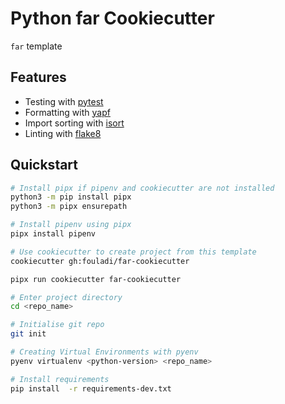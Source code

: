 # Python far Cookiecutter

`far` template

## Features
- Testing with [pytest](https://docs.pytest.org/en/latest/)
- Formatting with [yapf](https://github.com/google/yapf)
- Import sorting with [isort](https://github.com/timothycrosley/isort)
- Linting with [flake8](http://flake8.pycqa.org/en/latest/)

## Quickstart
```sh
# Install pipx if pipenv and cookiecutter are not installed
python3 -m pip install pipx
python3 -m pipx ensurepath

# Install pipenv using pipx
pipx install pipenv

# Use cookiecutter to create project from this template
cookiecutter gh:fouladi/far-cookiecutter

pipx run cookiecutter far-cookiecutter

# Enter project directory
cd <repo_name>

# Initialise git repo
git init

# Creating Virtual Environments with pyenv
pyenv virtualenv <python-version> <repo_name>

# Install requirements
pip install  -r requirements-dev.txt
```

